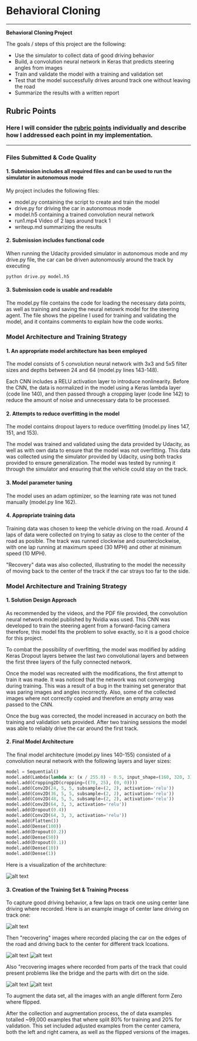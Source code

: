 # **Behavioral Cloning** 

---

**Behavioral Cloning Project**

The goals / steps of this project are the following:
* Use the simulator to collect data of good driving behavior
* Build, a convolution neural network in Keras that predicts steering angles from images
* Train and validate the model with a training and validation set
* Test that the model successfully drives around track one without leaving the road
* Summarize the results with a written report

[//]: # (Image References)

[image1]: ./examples/center-lane.jpg "Center Lane Driving"
[image2]: ./examples/recovery-right.jpg "Recovery drive from the right"
[image3]: ./examples/recovery-left.jpg "Recovery drive from the left"
[image4]: ./examples/model_plot.png "Recovery Image"
[image5]: ./examples/recovery-dirt.jpg "Recovery From Dirt"
[image6]: ./examples/recovery-bridge.jpg "Recovery on bridge"


## Rubric Points
### Here I will consider the [rubric points](https://review.udacity.com/#!/rubrics/432/view) individually and describe how I addressed each point in my implementation.  

---
### Files Submitted & Code Quality

#### 1. Submission includes all required files and can be used to run the simulator in autonomous mode

My project includes the following files:
* model.py containing the script to create and train the model
* drive.py for driving the car in autonomous mode
* model.h5 containing a trained convolution neural network 
* run1.mp4 Video of 2 laps around track 1 
* writeup.md summarizing the results

#### 2. Submission includes functional code
When running the Udacity provided simulator in autonomous mode and my drive.py file, the car can be driven autonomously around the track by executing 
```sh
python drive.py model.h5
```

#### 3. Submission code is usable and readable

The model.py file contains the code for loading the necessary data points, as well as training and saving the neural netowrk model for the steering agent. The file shows the pipeline I used for training and validating the model, and it contains comments to explain how the code works.

### Model Architecture and Training Strategy

#### 1. An appropriate model architecture has been employed

The model consists of 5 convolution neural network with 3x3 and 5x5 filter sizes and depths between 24 and 64 (model.py lines 143-148). 

Each CNN includes a RELU activation layer to introduce nonlinearity. Before the CNN, the data is normalized in the model using a Keras lambda layer (code line 140), and then passed through a cropping layer (code line 142) to reduce the amount of noise and unnecessary data to be processed.

#### 2. Attempts to reduce overfitting in the model

The model contains dropout layers to reduce overfitting (model.py lines 147, 151, and 153). 

The model was trained and validated using the data provided by Udacity, as well as with own data to ensure that the model was not overfitting. This data was collected using the simulator provided by Udacity, using both tracks provided to ensure generalization. The model was tested by running it through the simulator and ensuring that the vehicle could stay on the track.

#### 3. Model parameter tuning

The model uses an adam optimizer, so the learning rate was not tuned manually (model.py line 162).

#### 4. Appropriate training data

Training data was chosen to keep the vehicle driving on the road. Around 4 laps of data were collected on trying to satay as close to the center of the road as posible. The track was runned clockwise and counterclockwise, with one lap running at maximum speed (30 MPH) and other at minimum speed (10 MPH).

 "Recovery" data was also collected, illustrating to the model the necessity of moving back to the center of the track if the car strays too far to the side.

### Model Architecture and Training Strategy

#### 1. Solution Design Approach

As recommended by the videos, and the PDF file provided, the convolution neural network model published by Nvidia was used. This CNN was developed to train the steering agent from a forward-facing camera therefore, this model fits the problem to solve exactly, so it is a good choice for this project.

To combat the possibility of overfitting, the model was modified by adding Keras Dropout layers betwee the last two convolutional layers and between the first three layers of the fully connected network.

Once the model was recreated with the modifications, the first attempt to train it was made. It was noticed that the network was not converging during training. This was a result of a bug in the training set generator that was paring images and angles incorrectly. Also, some of the collected images where not correctly copied and therefore an empty array was passed to the CNN. 

Once the bug was corrected, the model increased in accuracy on both the training and validation sets provided. After two training sessions the model was able to reliably drive the car around the first track.

#### 2. Final Model Architecture

The final model architecture (model.py lines 140-155) consisted of a convolution neural network with the following layers and layer sizes:

```python
model = Sequential()
model.add(Lambda(lambda x: (x / 255.0) - 0.5, input_shape=(160, 320, 3)))
model.add(Cropping2D(cropping=((70, 25), (0, 0))))
model.add(Conv2D(24, 5, 5, subsample=(2, 2), activation='relu'))
model.add(Conv2D(36, 5, 5, subsample=(2, 2), activation='relu'))
model.add(Conv2D(48, 5, 5, subsample=(2, 2), activation='relu'))
model.add(Conv2D(64, 3, 3, activation='relu'))
model.add(Dropout(0.4))
model.add(Conv2D(64, 3, 3, activation='relu'))
model.add(Flatten())
model.add(Dense(100))
model.add(Dropout(0.2))
model.add(Dense(50))
model.add(Dropout(0.1))
model.add(Dense(10))
model.add(Dense(1))
```
Here is a visualization of the architecture:

![alt text][image4]

#### 3. Creation of the Training Set & Training Process

To capture good driving behavior, a few laps on track one using center lane driving where recorded. Here is an example image of center lane driving on track one:

![alt text][image1]

Then "recovering" images where recorded placing the car on the edges of the road and driving back to the center for different track lcoations.

![alt text][image2]
![alt text][image3]

 Also "recovering images where recorded from parts of the track that could present problems like the bridge and the parts with dirt on the side.

![alt text][image5]
![alt text][image6]

To augment the data set, all the images with an angle different form Zero where flipped.

After the collection and augmentation process, the   of data examples totalled ~99,000 examples that where split 80% for training and 20% for validation. This set included adjusted examples from the center camera, both the left and right camera, as well as the flipped versions of the images.